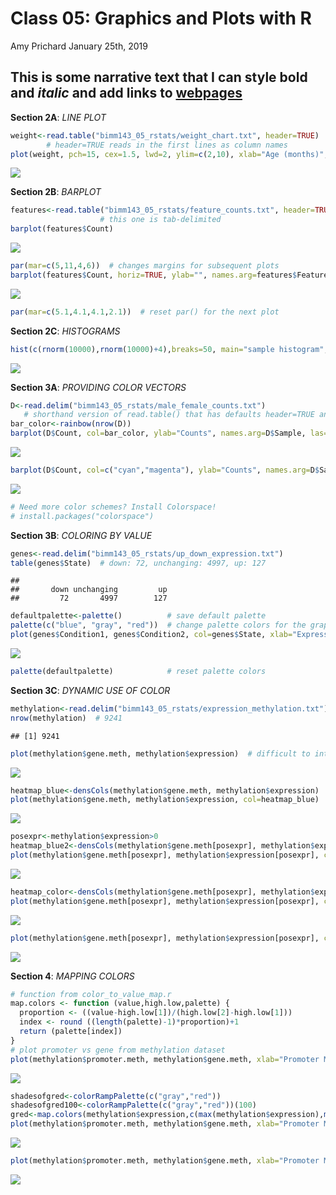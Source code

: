Class 05: Graphics and Plots with R
================
Amy Prichard
January 25th, 2019

This is some narrative text that I can style **bold** and *italic* and add links to [webpages](https://rmarkdown.rstudio.com/articles_report_from_r_script.html)
----------------------------------------------------------------------------------------------------------------------------------------------------------------

**Section 2A**: *LINE PLOT*

``` r
weight<-read.table("bimm143_05_rstats/weight_chart.txt", header=TRUE)
        # header=TRUE reads in the first lines as column names
plot(weight, pch=15, cex=1.5, lwd=2, ylim=c(2,10), xlab="Age (months)", ylab="Weight (kg)", main="Baby Weight vs. Age", type="o")
```

![](class05_files/figure-markdown_github/unnamed-chunk-1-1.png)

**Section 2B**: *BARPLOT*

``` r
features<-read.table("bimm143_05_rstats/feature_counts.txt", header=TRUE, sep="\t")
                    # this one is tab-delimited
barplot(features$Count)
```

![](class05_files/figure-markdown_github/unnamed-chunk-2-1.png)

``` r
par(mar=c(5,11,4,6))  # changes margins for subsequent plots
barplot(features$Count, horiz=TRUE, ylab="", names.arg=features$Feature, main="Number of Features in the Mouse GRCm38 Genome", las=1)
```

![](class05_files/figure-markdown_github/unnamed-chunk-2-2.png)

``` r
par(mar=c(5.1,4.1,4.1,2.1))  # reset par() for the next plot
```

**Section 2C**: *HISTOGRAMS*

``` r
hist(c(rnorm(10000),rnorm(10000)+4),breaks=50, main="sample histogram", ylab="", xlab="")
```

![](class05_files/figure-markdown_github/unnamed-chunk-3-1.png)

**Section 3A**: *PROVIDING COLOR VECTORS*

``` r
D<-read.delim("bimm143_05_rstats/male_female_counts.txt")
   # shorthand version of read.table() that has defaults header=TRUE and sep="\t"
bar_color<-rainbow(nrow(D))
barplot(D$Count, col=bar_color, ylab="Counts", names.arg=D$Sample, las=3)  # rainbow plot... just for kicks
```

![](class05_files/figure-markdown_github/unnamed-chunk-4-1.png)

``` r
barplot(D$Count, col=c("cyan","magenta"), ylab="Counts", names.arg=D$Sample, las=3)
```

![](class05_files/figure-markdown_github/unnamed-chunk-4-2.png)

``` r
# Need more color schemes? Install Colorspace!
# install.packages("colorspace")
```

**Section 3B**: *COLORING BY VALUE*

``` r
genes<-read.delim("bimm143_05_rstats/up_down_expression.txt")
table(genes$State)  # down: 72, unchanging: 4997, up: 127
```

    ## 
    ##       down unchanging         up 
    ##         72       4997        127

``` r
defaultpalette<-palette()          # save default palette
palette(c("blue", "gray", "red"))  # change palette colors for the graph
plot(genes$Condition1, genes$Condition2, col=genes$State, xlab="Expression Condition 1", ylab="Expression Condition 2")
```

![](class05_files/figure-markdown_github/unnamed-chunk-5-1.png)

``` r
palette(defaultpalette)            # reset palette colors
```

**Section 3C**: *DYNAMIC USE OF COLOR*

``` r
methylation<-read.delim("bimm143_05_rstats/expression_methylation.txt")
nrow(methylation)  # 9241
```

    ## [1] 9241

``` r
plot(methylation$gene.meth, methylation$expression)  # difficult to interpret
```

![](class05_files/figure-markdown_github/unnamed-chunk-6-1.png)

``` r
heatmap_blue<-densCols(methylation$gene.meth, methylation$expression)
plot(methylation$gene.meth, methylation$expression, col=heatmap_blue)  # so many zeros!
```

![](class05_files/figure-markdown_github/unnamed-chunk-6-2.png)

``` r
posexpr<-methylation$expression>0
heatmap_blue2<-densCols(methylation$gene.meth[posexpr], methylation$expression[posexpr])
plot(methylation$gene.meth[posexpr], methylation$expression[posexpr], col=heatmap_blue2)  # nice!
```

![](class05_files/figure-markdown_github/unnamed-chunk-6-3.png)

``` r
heatmap_color<-densCols(methylation$gene.meth[posexpr], methylation$expression[posexpr], colramp=colorRampPalette(c("blue", "green", "yellow", "red")))
plot(methylation$gene.meth[posexpr], methylation$expression[posexpr], col=heatmap_color)  # colorful!
```

![](class05_files/figure-markdown_github/unnamed-chunk-6-4.png)

``` r
plot(methylation$gene.meth[posexpr], methylation$expression[posexpr], col=heatmap_color, pch=20)  # filled circles
```

![](class05_files/figure-markdown_github/unnamed-chunk-6-5.png)

**Section 4**: *MAPPING COLORS*

``` r
# function from color_to_value_map.r
map.colors <- function (value,high.low,palette) {
  proportion <- ((value-high.low[1])/(high.low[2]-high.low[1]))
  index <- round ((length(palette)-1)*proportion)+1
  return (palette[index])
}
# plot promoter vs gene from methylation dataset
plot(methylation$promoter.meth, methylation$gene.meth, xlab="Promoter Methylation", ylab="Gene Methylation")
```

![](class05_files/figure-markdown_github/unnamed-chunk-7-1.png)

``` r
shadesofgred<-colorRampPalette(c("gray","red"))
shadesofgred100<-colorRampPalette(c("gray","red"))(100)
gred<-map.colors(methylation$expression,c(max(methylation$expression),min(methylation$expression)),shadesofgred100)
plot(methylation$promoter.meth, methylation$gene.meth, xlab="Promoter Methylation", ylab="Gene Methylation", col=gred)  # red and gray points
```

![](class05_files/figure-markdown_github/unnamed-chunk-7-2.png)

``` r
plot(methylation$promoter.meth, methylation$gene.meth, xlab="Promoter Methylation", ylab="Gene Methylation", col=map.colors(methylation$expression,c(max(methylation$expression),min(methylation$expression)),colorRampPalette(c("blue","red"))(100)))  # red and blue points
```

![](class05_files/figure-markdown_github/unnamed-chunk-7-3.png)
